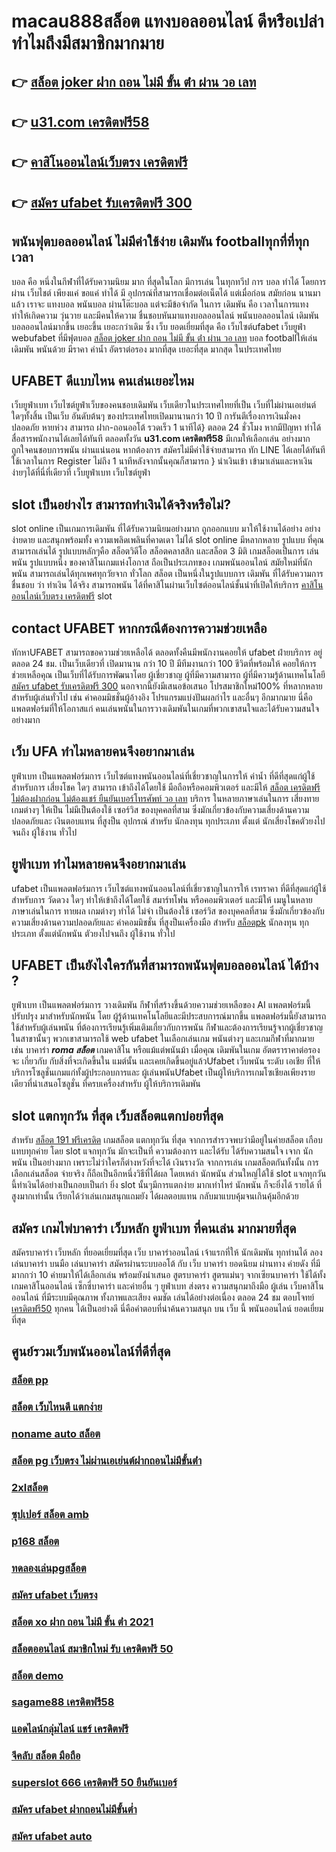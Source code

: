 # macau888สล็อต แทงบอลออนไลน์   ดีหรือเปล่า ทำไมถึงมีสมาชิกมากมาย

## 👉 [สล็อต joker ฝาก ถอน ไม่มี ขั้น ต่ํา ผ่าน วอ เลท](https://www.ufaeat.com/regis-ufabet-master-free/)
## 👉 [u31.com เครดิตฟรี58](https://www.ufaeat.com/ทางเข้ายูฟ่าเบท-ufabet/)
## 👉 [คาสิโนออนไลน์เว็บตรง เครดิตฟรี](https://www.ufaeat.com/ทางเข้ายูฟ่าเบท-ufabet/)
## 👉 [สมัคร ufabet รับเครดิตฟรี 300](https://www.ufaeat.com/credit-free-50/)

##  พนันฟุตบอลออนไลน์  ไม่มีค่าใช้ง่าย   เดิมพัน  footballทุกที่ที่ทุกเวลา

 บอล  คือ หนึ่งในกีฬาที่ได้รับความนิยม มาก ที่สุดในโลก มีการเล่น ในทุกทวีป การ บอล  ทำได้  โดยการ ผ่าน เว็บไชต์  เพียงแค่ ขอแค่ ทำได้ มี อุปกรณ์ที่สามารถเชื่อมต่อเน็ตได้ แต่เมื่อก่อน สมัยก่อน นานมาแล้ว เราจะ แทงบอล  พนันบอล ผ่านโต๊ะบอล แต่จะมีข้อจำกัด ในการ เดิมพัน  คือ เวลาในการแทง  ทำให้เกิดความ วุ่นวาย และมีคนให้ความ ชื่นชอบหันมาแทงบอลออนไลน์ พนันบอลออนไลน์ เดิมพันบอลออนไลน์มากขึ้น เยอะขึ้น เยอะกว่าเดิม ซึ่ง เว็บ   ยอดเยี่ยมที่สุด  คือ เว็บไซต์ufabet เว็บยูฟ่า webufabet ที่มีฟุตบอล [สล็อต joker ฝาก ถอน ไม่มี ขั้น ต่ํา ผ่าน วอ เลท](https://www.ufaeat.com/ทางเข้ายูฟ่าเบท-ufabet/) บอล footballให้เล่น เดิมพัน พนันด้วย มีราคา ค่าน้ำ อัตราต่อรอง มากที่สุด เยอะที่สุด มากสุด ในประเทศไทย



## UFABET  ดีแบบไหน คนเล่นเยอะไหม

  เว็บยูฟ่าเบท เว็บไซต์ยูฟ่าเว็บของคนชอบเดิมพัน เว็บเดียวในประเทศไทยที่เป็น เว็บที่ไม่ผ่านเอเย่นต์ ใดๆทั้งสิ้น เป็นเว็บ อันดับต้นๆ  ของประเทศไทยเปิดมานานกว่า 10 ปี การันตีเรื่องการเงินมั่งคงปลอดภัย หายห่วง สามารถ  ฝาก-ถอนออโต้ รวดเร็ว 1 นาทีได้} ตลอด 24 ชั่วโมง หากมีปัญหา ทำได้  สื่อสารพนักงานได้เลยได้ทันที  ตลอดทั้งวัน **u31.com เครดิตฟรี58**  มีเกมให้เลือกเล่น อย่างมากถูกใจคนชอบการพนัน ผ่านแน่นอน หากต้องการ  สมัครไม่มีค่าใช้จ่ายสามารถ ทัก LINE  ได้เลยได้ทันที ใช้เวลาในการ Register ไม่ถึง 1 นาทีหลังจากนั้นคุณก็สามารถ } นำเงินเข้า เข้ามาเล่นและหาเงินง่ายๆได้ที่นี่ที่เดียวที่ เว็บยูฟ่าเบท เว็บไซต์ยูฟ่า


##  slot  เป็นอย่างไร สามารถทำเงินได้จริงหรือไม่?

 slot online เป็นเกมการเดิมพัน ที่ได้รับความนิยมอย่างมาก  ถูกออกแบบ มาให้ใช้งานได้อย่าง อย่างง่ายดาย และสนุกพร้อมทั้ง  ความเพลิดเพลินที่คาดเดา  ไม่ได้  slot online มีหลากหลาย รูปแบบ  ที่คุณสามารถเล่นได้ รูปแบบหลักๆคือ  สล็อตวิดีโอ สล็อตคลาสสิก และสล็อต 3 มิติ เกมสล็อตเป็นการ เล่นพนัน รูปแบบหนึ่ง ของคาสิโนเกมแห่งโอกาส ถือเป็นประเภทของ  เกมพนันออนไลน์ สมัยใหม่ที่นักพนัน สามารถเล่นได้ทุกเพศทุกวัยจาก ทั่วโลก   สล็อต  เป็นหนึ่งในรูปแบบการ เดิมพัน ที่ได้รับความการชื่นชอบ  ว่า ทำเงิน ได้จริง สามารถพนัน ได้ที่คาสิโนผ่านเว็บไซต์ออนไลน์ชั้นนำที่เปิดให้บริการ [คาสิโนออนไลน์เว็บตรง เครดิตฟรี](https://www.ufaeat.com/credit-free-50/) slot 


##  contact UFABET หากกรณีต้องการความช่วยเหลือ

 ทักหาUFABET สามารถขอความช่วยเหลือได้  ตลอดทั้งคืนมีพนักงานคอยให้  ufabet ฝ่ายบริการ อยู่ตลอด 24 ชม. เป็นเว็บเดียวที่ เปิดมานาน กว่า 10 ปี มีทีมงานกว่า 100 ชีวิตที่พร้อมให้ คอยให้การช่วยเหลือคุณ เป็นเว็บที่ได้รับการพัฒนาโดย ผู้เชี่ยวชาญ ผู้ที่มีความสามารถ ผู้ที่มีความรู้ด้านเทคโนโลยี [สมัคร ufabet รับเครดิตฟรี 300](https://www.ufaeat.com/) นอกจากนี้ยังมีเสนอข้อเสนอ  โปรสมาชิกใหม่100% ที่หลากหลายสำหรับผู้เล่นทั่วไป เช่น ค่าคอมมิชชั่นผู้อ้างอิง โปรแกรมแบ่งปันผลกำไร และอื่นๆ อีกมากมาย นี่คือแพลตฟอร์มที่ให้โอกาสแก่ คนเล่นพนันในการวางเดิมพันในเกมที่พวกเขาสนใจและได้รับความสนใจอย่างมาก

## เว็บ UFA ทำไมหลายคนจึงอยากมาเล่น

 ยูฟ่าเบท  เป็นแพลตฟอร์มการ เว็บไซต์แทงพนันออนไลน์ที่เชี่ยวชาญในการให้ ค่าน้ำ ที่ดีที่สุดแก่ผู้ใช้ สำหรับการ เสี่ยงโชค ใดๆ สามารถ เข้าถึงได้โดยใช้  มือถือหรือคอมพิวเตอร์ และมีให้ [สล็อต เครดิตฟรี ไม่ต้องฝากก่อน ไม่ต้องแชร์ ยืนยันเบอร์โทรศัพท์ วอ เลท](https://www.ufaeat.com/ufabet-master-login/) บริการ ในหลายภาษาเล่นในการ  เสี่ยงทายเกมต่างๆ  ให้เป็น ไม่มีเป็นต้องใช้ เซอร์วิส ของบุคคลที่สาม ซึ่งมักเกี่ยวข้องกับความเสี่ยงด้านความปลอดภัยและ  เงินตอบแทน ที่สูงป็น อุปกรณ์ สำหรับ  นักลงทุน ทุกประเภท ตั้งแต่ นักเสี่ยงโชคตัวยงไปจนถึง ผู้ใช้งาน ทั่วไป


## ยูฟ่าเบท ทำไมหลายคนจึงอยากมาเล่น

ufabet  เป็นแพลตฟอร์มการ เว็บไซต์แทงพนันออนไลน์ที่เชี่ยวชาญในการให้ เรทราคา ที่ดีที่สุดแก่ผู้ใช้ สำหรับการ วัดดวง ใดๆ   ทำให้เข้าถึงได้โดยใช้  สมาร์ทโฟน หรือคอมพิวเตอร์ และมีให้  เมนูในหลายภาษาเล่นในการ  ทายผล เกมต่างๆ  ทำได้ ไม่จำ เป็นต้องใช้ เซอร์วิส ของบุคคลที่สาม ซึ่งมักเกี่ยวข้องกับความเสี่ยงด้านความปลอดภัยและ ค่าคอมมิชชั่น ที่สูงป็นเครื่องมือ สำหรับ [สล็อตpk](https://www.ufaeat.com/)  นักลงทุน ทุกประเภท ตั้งแต่นักพนัน ตัวยงไปจนถึง ผู้ใช้งาน ทั่วไป

## UFABET เป็นยังไงใครกันที่สามารถพนันฟุตบอลออนไลน์   ได้บ้าง ?

 ยูฟ่าเบท เป็นแพลตฟอร์มการ วางเดิมพัน กีฬาที่สร้างขึ้นด้วยความช่วยเหลือของ AI แพลตฟอร์มนี้ปรับปรุง มาสำหรับนักพนัน โดย ผู้รู้ด้านเทคโนโลยีและมีประสบการณ์มากขึ้น แพลตฟอร์มนี้ยังสามารถใช้สำหรับผู้เล่นพนัน ที่ต้องการเรียนรู้เพิ่มเติมเกี่ยวกับการพนัน กีฬาและต้องการเรียนรู้จากผู้เชี่ยวชาญในสาขานั้นๆ พวกเขาสามารถใช้ web ufabet ในเลือกเล่นเกม พนันต่างๆ และเกมกีฬาที่มากมาย เช่น บาคาร่า ***roma สล็อต*** เกมคาสิโน หรือแม้แต่พนันม้า เมื่อคุณ เดิมพันในเกม อัตตราราคาต่อรอง จะ เกี่ยวกับ กับสิ่งที่จะเกิดขึ้นใน แมต์นั้น และเคยเกิดขึ้นอยู่แล้วUfabet   เว็บพนัน ระดับ เอเชีย ที่ให้บริการโซลูชั่นเกมแก่ทั้งผู้ประกอบการและ ผู้เล่นพนันUfabet เป็นผู้ให้บริการเกมโซเชียลเพียงรายเดียวที่นำเสนอโซลูชั่น  ที่ครบเครื่องสำหรับ ผู้ให้บริการเดิมพัน


##  slot  แตกทุกวัน ที่สุด เว็บสล็อตแตกบ่อยที่สุด

สำหรับ [สล็อต 191 ฟรีเครดิต](https://www.ufaeat.com/ufabet-master-login/) เกมสล็อต แตกทุกวัน ที่สุด จากการสำรวจพบว่ามีอยู่ในค่ายสล็อต เกือบแทบทุกค่าย โดย slot  แจกทุกวัน มักจะเป็นที่ ความต้องการ และได้รับ  ได้รับความสนใจ เจาก นักพนัน  เป็นอย่างมาก  เพราะไม่ว่าใครก็ต่างหวังที่จะได้ เงินรางวัล  จากการเล่น เกมสล็อตกันทั้งนั้น การเลือกเล่นสล็อต  จ่ายจริง  ก็ถือเป็นอีกหนึ่งวิธีที่ได้ผล โดยเหล่า นักพนัน  ส่วนใหญ่ได้ใช้ slot  แจกทุกวันนี้ทำเงินได้อย่างเป็นกอบเป็นกำ ยิ่ง slot นั้นๆมีการแตกง่าย มากเท่าไหร่  นักพนัน  ก็จะยิ่งได้ รายได้ ที่สูงมากเท่านั้น เรียกได้ว่าเล่นเกมสนุกแถมยัง ได้ผลตอบแทน กลับมาแบบคุ้มจนเกินคุ้มอีกด้วย


## สมัคร เกมไพ่บาคาร่า  เว็บหลัก  ยูฟ่าเบท ที่คนเล่น มากมายที่สุด 

สมัครบาคาร่า เว็บหลัก  ที่ยอดเยี่ยมที่สุด  เว็บ  บาคาร่าออนไลน์ เจ้าแรกที่ให้  นักเดิมพัน  ทุกท่านได้  ลองเล่นบาคาร่า บนมือ เล่นบาคาร่า สมัครผ่านระบบออโต้  กับ เว็บ บาคาร่า ยอดนิยม ผ่านทาง ค่ายดัง ที่มีมากกว่า 10 ค่ายมาให้ได้เลือกเล่น พร้อมยังนำเสนอ สูตรบาคาร่า สูตรแม่นๆ  จากเซียนบาคาร่า ใช้ได้ทั้งเกมคาสิโนออนไลน์ เซ็กซี่บาคาร่า และค่ายอื่น ๆ ยูฟ่าเบท ส่งตรง  ความสนุกมาถึงมือ  ผู้เล่น เว็บคาสิโน ออนไลน์ ที่มีระบบมีคุณภาพ ทั้งภาพและเสียง คมชัด เล่นได้อย่างต่อเนื่อง ตลอด 24 ชม ตอบโจทย์  [เครดิตฟรี50](https://www.ufaeat.com/credit-free-50/) ทุกคน  ได้เป็นอย่างดี นี่คือคำตอบที่น่าค้นความสนุก บน เว็บ นี้ พนันออนไลน์ ยอดเยี่ยมที่สุด 

## ศูนย์รวมเว็บพนันออนไลน์ที่ดีที่สุด

### [สล็อต pp](https://atom.io/themes/ทางเข้า%20UFAEAT%20เว็บตรง%20UFABET%20super%20slot%20เครดิตฟรี%20008%20สล็อต%20ฟรีเครดิต%20100%)
### [สล็อต เว็บไหนดี แตกง่าย](https://atom.io/themes/ทางเข้า%20UFAEAT%20เว็บตรง%20UFABET%20สมัคร%20ufabet%20รับโบนัส%20100%20008%20สล็อต%20ฟรีเครดิต%20100%)
### [noname auto สล็อต](https://atom.io/themes/ทางเข้า%20UFAEAT%20เว็บตรง%20UFABET%20สล็อตxo%20888%20วอลเล็ต%20008%20สล็อต%20ฟรีเครดิต%20100%)
### [สล็อต pg เว็บตรง ไม่ผ่านเอเย่นต์ฝากถอนไม่มีขั้นต่ํา](https://atom.io/themes/ทางเข้า%20UFAEAT%20เว็บตรง%20UFABET%20สล็อต%20วอเลทไม่มีขั้นต่ํา%20008%20สล็อต%20ฟรีเครดิต%20100%)
### [2xlสล็อต](https://atom.io/themes/ทางเข้า%20UFAEAT%20เว็บตรง%20UFABET%20เครดิตฟรี%2020กดรับเอง%20008%20สล็อต%20ฟรีเครดิต%20100%)
### [ซุปเปอร์ สล็อต amb](https://atom.io/themes/ทางเข้า%20UFAEAT%20เว็บตรง%20UFABET%20เครดิตฟรี%20จริงๆ%20008%20สล็อต%20ฟรีเครดิต%20100%)
### [p168 สล็อต](https://atom.io/themes/ทางเข้า%20UFAEAT%20เว็บตรง%20UFABET%20สล็อต%20pg%20เว็บตรงไม่ผ่านเอเย่นต์%202021%20008%20สล็อต%20ฟรีเครดิต%20100%)
### [ทดลองเล่นpgสล็อต](https://atom.io/themes/ทางเข้า%20UFAEAT%20เว็บตรง%20UFABET%20winner555%20เครดิตฟรี%20100%20บาท%20008%20สล็อต%20ฟรีเครดิต%20100%)
### [สมัคร ufabet เว็บตรง](https://atom.io/themes/ทางเข้า%20UFAEAT%20เว็บตรง%20UFABET%20สล็อต66666%20008%20สล็อต%20ฟรีเครดิต%20100%)
### [สล็อต xo ฝาก ถอน ไม่มี ขั้น ต่ํา 2021](https://atom.io/themes/ทางเข้า%20UFAEAT%20เว็บตรง%20UFABET%20สล็อต%20เครดิตฟรี%20100%20ไม่ต้องฝาก%202021%20008%20สล็อต%20ฟรีเครดิต%20100%)
### [สล็อตออนไลน์ สมาชิกใหม่ รับ เครดิตฟรี 50](https://atom.io/themes/ทางเข้า%20UFAEAT%20เว็บตรง%20UFABET%20ep789bet%20เครดิตฟรี%20008%20สล็อต%20ฟรีเครดิต%20100%)
### [สล็อต demo](https://atom.io/themes/ทางเข้า%20UFAEAT%20เว็บตรง%20UFABET%2099ราชา%20สล็อต%20008%20สล็อต%20ฟรีเครดิต%20100%)
### [sagame88 เครดิตฟรี58](https://atom.io/themes/ทางเข้า%20UFAEAT%20เว็บตรง%20UFABET%20เว็บ%20สล็อต%20ทดลอง%20เล่น%20008%20สล็อต%20ฟรีเครดิต%20100%)
### [แอดไลน์กลุ่มไลน์ แชร์ เครดิตฟรี](https://atom.io/themes/ทางเข้า%20UFAEAT%20เว็บตรง%20UFABET%20lava%20สล็อต%20008%20สล็อต%20ฟรีเครดิต%20100%)
### [จีคลับ สล็อต มือถือ](https://atom.io/themes/ทางเข้า%20UFAEAT%20เว็บตรง%20UFABET%20สล็อต%20นีโม่%20008%20สล็อต%20ฟรีเครดิต%20100%)
### [superslot 666 เครดิตฟรี 50 ยืนยันเบอร์](https://atom.io/themes/ทางเข้า%20UFAEAT%20เว็บตรง%20UFABET%203k%20สล็อต%20008%20สล็อต%20ฟรีเครดิต%20100%)
### [สมัคร ufabet ฝากถอนไม่มีขั้นต่ำ](https://atom.io/themes/ทางเข้า%20UFAEAT%20เว็บตรง%20UFABET%20ทางเข้า%20จีคลับ%20สล็อต%20มือ%20008%20สล็อต%20ฟรีเครดิต%20100%)
### [สมัคร ufabet auto](https://atom.io/themes/ทางเข้า%20UFAEAT%20เว็บตรง%20UFABET%20สมัคร%20สล็อต%20เว็บ%20ตรง%20008%20สล็อต%20ฟรีเครดิต%20100%)